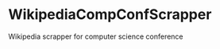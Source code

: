 WikipediaCompConfScrapper
=========================

Wikipedia scrapper for computer science conference
